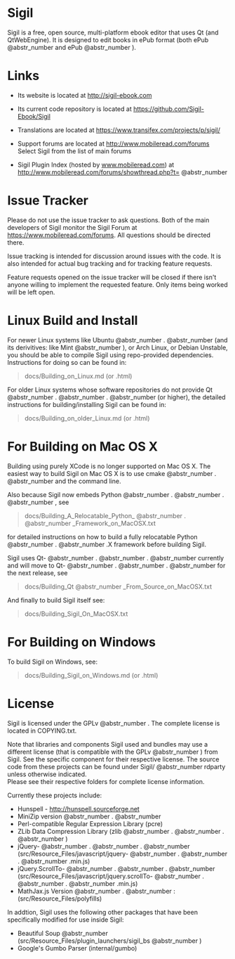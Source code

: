 # Sigil

Sigil is a free, open source, multi-platform ebook editor that uses Qt (and QtWebEngine). It is designed to edit books in ePub format (both ePub @abstr_number and ePub @abstr_number ).

# Links

  * Its website is located at http://sigil-ebook.com

  * Its current code repository is located at https://github.com/Sigil-Ebook/Sigil

  * Translations are located at https://www.transifex.com/projects/p/sigil/

  * Support forums are located at http://www.mobileread.com/forums Select Sigil from the list of main forums

  * Sigil Plugin Index (hosted by www.mobileread.com) at http://www.mobileread.com/forums/showthread.php?t= @abstr_number 




# Issue Tracker

Please do not use the issue tracker to ask questions. Both of the main developers of Sigil monitor the Sigil Forum at https://www.mobileread.com/forums. All questions should be directed there.

Issue tracking is intended for discussion around issues with the code. It is also intended for actual bug tracking and for tracking feature requests.

Feature requests opened on the issue tracker will be closed if there isn't anyone willing to implement the requested feature. Only items being worked will be left open.

# Linux Build and Install

For newer Linux systems like Ubuntu @abstr_number . @abstr_number (and its derivitives: like Mint @abstr_number ), or Arch Linux, or Debian Unstable, you should be able to compile Sigil using repo-provided dependencies. Instructions for doing so can be found in:

> docs/Building_on_Linux.md (or .html)

For older Linux systems whose software repositories do not provide Qt @abstr_number . @abstr_number . @abstr_number (or higher), the detailed instructions for building/installing Sigil can be found in:

> docs/Building_on_older_Linux.md (or .html)

# For Building on Mac OS X

Building using purely XCode is no longer supported on Mac OS X. The easiest way to build Sigil on Mac OS X is to use cmake @abstr_number . @abstr_number and the command line. 

Also because Sigil now embeds Python @abstr_number . @abstr_number . @abstr_number , see 

> docs/Building_A_Relocatable_Python_ @abstr_number . @abstr_number _Framework_on_MacOSX.txt

for detailed instructions on how to build a fully relocatable Python @abstr_number . @abstr_number .X framework before building Sigil. 

Sigil uses Qt- @abstr_number . @abstr_number . @abstr_number currently and will move to Qt- @abstr_number . @abstr_number . @abstr_number for the next release, see 

> docs/Building_Qt @abstr_number _From_Source_on_MacOSX.txt

And finally to build Sigil itself see:

> docs/Building_Sigil_On_MacOSX.txt

# For Building on Windows

To build Sigil on Windows, see:

> docs/Building_Sigil_on_Windows.md (or .html)

# License

Sigil is licensed under the GPLv @abstr_number . The complete license is located in COPYING.txt.

Note that libraries and components Sigil used and bundles may use a different license (that is compatible with the GPLv @abstr_number ) from Sigil. See the specific component for their respective license. The source code from these projects can be found under Sigil/ @abstr_number rdparty unless otherwise indicated.   
Please see their respective folders for complete license information.

Currently these projects include:

  * Hunspell - http://hunspell.sourceforge.net
  * MiniZip version @abstr_number . @abstr_number 
  * Perl-compatible Regular Expression Library (pcre)
  * ZLib Data Compression Library (zlib @abstr_number . @abstr_number . @abstr_number )
  * jQuery- @abstr_number . @abstr_number . @abstr_number (src/Resource_Files/javascript/jquery- @abstr_number . @abstr_number . @abstr_number .min.js)
  * jQuery.ScrollTo- @abstr_number . @abstr_number . @abstr_number (src/Resource_Files/javascript/jquery.scrollTo- @abstr_number . @abstr_number . @abstr_number .min.js)
  * MathJax.js Version @abstr_number . @abstr_number : (src/Resource_Files/polyfills)



In addtion, Sigil uses the following other packages that have been specifically modified for use inside Sigil:

  * Beautiful Soup @abstr_number (src/Resource_Files/plugin_launchers/sigil_bs @abstr_number )
  * Google's Gumbo Parser (internal/gumbo)


